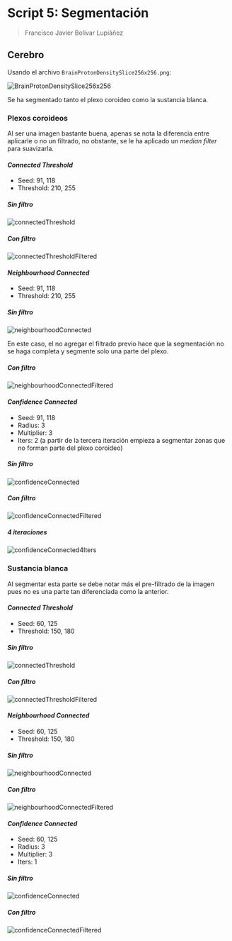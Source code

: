 # Script 5: Segmentación

> Francisco Javier Bolívar Lupiáñez

## Cerebro

Usando el archivo `BrainProtonDensitySlice256x256.png`:

![BrainProtonDensitySlice256x256](img/script5/BrainProtonDensitySlice256x256.png)

Se ha segmentado tanto el plexo coroideo como la sustancia blanca.

### Plexos coroideos

Al ser una imagen bastante buena, apenas se nota la diferencia entre aplicarle o no un filtrado, no obstante, se le ha aplicado un *median filter* para suavizarla.

#### *Connected Threshold*

* Seed: 91, 118 
* Threshold: 210, 255

##### Sin filtro

![connectedThreshold](img/script5/plexosCoroideos/connectedThreshold.png)

##### Con filtro

![connectedThresholdFiltered](img/script5/plexosCoroideos/connectedThresholdFiltered.png)

#### *Neighbourhood Connected*

* Seed: 91, 118 
* Threshold: 210, 255

##### Sin filtro

![neighbourhoodConnected](img/script5/plexosCoroideos/neighbourhoodConnected.png)

En este caso, el no agregar el filtrado previo hace que la segmentación no se haga completa y segmente solo una parte del plexo.

##### Con filtro

![neighbourhoodConnectedFiltered](img/script5/plexosCoroideos/neighbourhoodConnectedFiltered.png)

#### *Confidence Connected*

* Seed: 91, 118 
* Radius: 3
* Multiplier: 3
* Iters: 2 (a partir de la tercera iteración empieza a segmentar zonas que no forman parte del plexo coroideo)

##### Sin filtro

![confidenceConnected](img/script5/plexosCoroideos/confidenceConnected.png)

##### Con filtro

![confidenceConnectedFiltered](img/script5/plexosCoroideos/confidenceConnectedFiltered.png)

##### 4 iteraciones

![confidenceConnected4Iters](img/script5/plexosCoroideos/confidenceConnected4Iters.png)

### Sustancia blanca

Al segmentar esta parte se debe notar más el pre-filtrado de la imagen pues no es una parte tan diferenciada como la anterior.

#### *Connected Threshold*

* Seed: 60, 125 
* Threshold: 150, 180

##### Sin filtro

![connectedThreshold](img/script5/sustanciaBlanca/connectedThreshold.png)

##### Con filtro

![connectedThresholdFiltered](img/script5/sustanciaBlanca/connectedThresholdFiltered.png)

#### *Neighbourhood Connected*

* Seed: 60, 125 
* Threshold: 150, 180

##### Sin filtro

![neighbourhoodConnected](img/script5/sustanciaBlanca/neighbourhoodConnected.png)

##### Con filtro

![neighbourhoodConnectedFiltered](img/script5/sustanciaBlanca/neighbourhoodConnectedFiltered.png)

#### *Confidence Connected*

* Seed: 60, 125 
* Radius: 3
* Multiplier: 3
* Iters: 1

##### Sin filtro

![confidenceConnected](img/script5/sustanciaBlanca/confidenceConnected.png)

##### Con filtro

![confidenceConnectedFiltered](img/script5/sustanciaBlanca/confidenceConnectedFiltered.png)